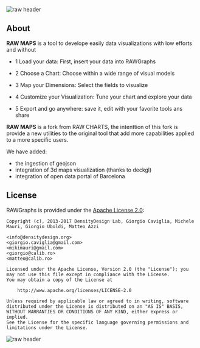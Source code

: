 ![raw header](imgs/raw_header.jpg)

## About

**RAW MAPS** is a tool to develope easily data visualizations with low efforts and without

- 1 Load your data: First, insert your data into RAWGraphs

- 2 Choose a Chart: Choose within a wide range of visual models

- 3 Map your Dimensions: Select the fields to visualize

- 4 Customize your Visualization: Tune your chart and explore your data

- 5 Export and go anywhere: save it, edit with your favorite tools ans share


**RAW MAPS** is a fork from RAW CHARTS, the intenttion of this fork is provide a new utilities to the original tool that add more capabilities applied to a more specific users.

We have added:

- the ingestion of geojson
- integration of 3d maps visualization (thanks to deckgl)
- integration of open data portal of Barcelona


## License

RAWGraphs is provided under the [Apache License 2.0](https://github.com/densitydesign/raw/blob/master/LICENSE):

	Copyright (c), 2013-2017 DensityDesign Lab, Giorgio Caviglia, Michele Mauri, Giorgio Uboldi, Matteo Azzi
	
	<info@densitydesign.org>
	<giorgio.caviglia@gmail.com>
	<mikimauri@gmail.com>
	<giorgio@calib.ro>
	<matteo@calib.ro>
	
	Licensed under the Apache License, Version 2.0 (the "License"); you may not use this file except in compliance with the License.
	You may obtain a copy of the License at
	
		http://www.apache.org/licenses/LICENSE-2.0
	
	Unless required by applicable law or agreed to in writing, software distributed under the License is distributed on an "AS IS" BASIS, WITHOUT WARRANTIES OR CONDITIONS OF ANY KIND, either express or implied.
	See the License for the specific language governing permissions and limitations under the License.
	
![raw header](bcnactiva.jpg)

